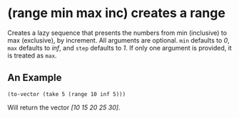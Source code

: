 # (range min max inc) creates a range
Creates a lazy sequence that presents the numbers from min (inclusive) to max (exclusive), by increment. All arguments are optional. `min` defaults to _0_, `max` defaults to _inf_, and `step` defaults to _1_. If only one argument is provided, it is treated as `max`.

## An Example

    (to-vector (take 5 (range 10 inf 5)))

Will return the vector _[10 15 20 25 30]_.
